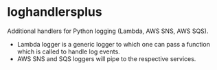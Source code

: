 loghandlersplus
===============

Additional handlers for Python logging (Lambda, AWS SNS, AWS SQS). 

* Lambda logger is a generic logger to which one can pass a function which is called to handle log events. 
* AWS SNS and SQS loggers will pipe to the respective services. 
